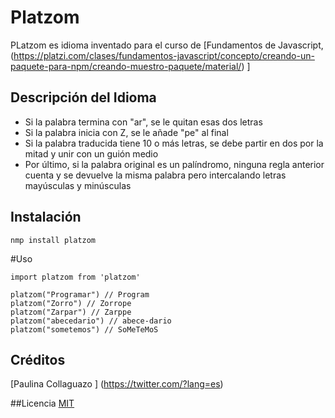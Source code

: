 # Platzom

PLatzom es idioma inventado para el curso de [Fundamentos de Javascript,(https://platzi.com/clases/fundamentos-javascript/concepto/creando-un-paquete-para-npm/creando-muestro-paquete/material/) ]  

## Descripción del Idioma
- Si la palabra termina con "ar", se le quitan esas dos letras
- Si la palabra inicia con Z, se le añade "pe" al final
- Si la palabra traducida tiene 10 o más letras, se debe partir en dos por la mitad y unir con un guión medio
- Por último, si la palabra original es un palíndromo, ninguna regla anterior cuenta y se devuelve la misma palabra pero intercalando letras mayúsculas y minúsculas


## Instalación
```
nmp install platzom
```

#Uso
```
import platzom from 'platzom'

platzom("Programar") // Program
platzom("Zorro") // Zorrope
platzom("Zarpar") // Zarppe
platzom("abecedario") // abece-dario
platzom("sometemos") // SoMeTeMoS
```
## Créditos
[Paulina Collaguazo ]  (https://twitter.com/?lang=es)

##Licencia
[MIT](https://opensource.org/licenses/MIT)